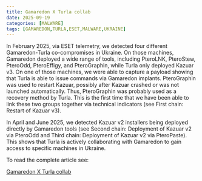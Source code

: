 ```yaml
---
title: Gamaredon X Turla collab
date: 2025-09-19
categories: [MALWARE]
tags: [GAMAREDON,TURLA,ESET,MALWARE,UKRAINE]
---
```


In February 2025, via ESET telemetry, we detected four different Gamaredon-Turla co-compromises in Ukraine. On those machines, Gamaredon deployed a wide range of tools, including PteroLNK, PteroStew, PteroOdd, PteroEffigy, and PteroGraphin, while Turla only deployed Kazuar v3.
On one of those machines, we were able to capture a payload showing that Turla is able to issue commands via Gamaredon implants. PteroGraphin was used to restart Kazuar, possibly after Kazuar crashed or was not launched automatically. Thus, PteroGraphin was probably used as a recovery method by Turla. This is the first time that we have been able to link these two groups together via technical indicators (see First chain: Restart of Kazuar v3).

In April and June 2025, we detected Kazuar v2 installers being deployed directly by Gamaredon tools (see Second chain: Deployment of Kazuar v2 via PteroOdd and Third chain: Deployment of Kazuar v2 via PteroPaste). This shows that Turla is actively collaborating with Gamaredon to gain access to specific machines in Ukraine.

To read the complete article see:

[Gamaredon X Turla collab](https://www.welivesecurity.com/en/eset-research/gamaredon-x-turla-collab/) 
